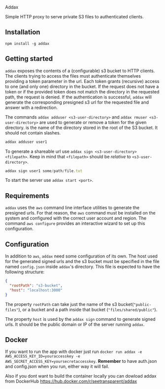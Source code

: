  Addax

Simple HTTP proxy to serve private S3 files to authenticated clients.

## Installation

```jascript
npm install -g addax
```

## Getting started

`addax` exposes the contents of a (configurable) s3 bucket to HTTP clients. The
clients trying to access the files must authenticate themselves providing a
token parameter in the url. Each token grants (recursive) access to one (and
only one) directory in the bucket. If the request does not have a token or if
the provided token does not match the directory in the requested path, the
request is denied. If the authentication is successful, `addax` will generate
the corresponding presigned s3 url for the requested file and answer with a
redirection.

The commands `addax adduser <s3-user-directory>` and `addax rmuser
<s3-user-directory>` are used to generate or remove a token for the given
directory. <s3-user-directory> is the name of the directory stored in the root
of the S3 bucket. It should not contain slashes.

```javascript
addax adduser user1
```

To generate a shareable url use `addax sign <s3-user-directory> <filepath>`.
Keep in mind that `<filepath>` should be *relative* to `<s3-user-directory>`.

```javascript
addax sign user1 some/path/file.txt
```

To start the server use `addax start <port>`.

## Requirements

`addax` uses the `aws` command line interface utilities to generate the presigned
urls. For that reason, the `aws` command must be installed on the system and
configured with the correct user account and region. The command `aws configure`
provides an interactive wizard to set up this configuration.

## Configuration

In addition to `aws`, `addax` need some configuration of its own. The host used
for the generated signed urls and the s3 bucket must be specified in the file
named `config.json` inside `addax`'s directory. This file is expected to have
the following structure:

```json
{
  "rootPath": "s3-bucket",
  "host": "localhost:3000"
}
```

The property `rootPath` can take just the name of the s3
bucket(`"public-files"`), or a bucket and a path inside that bucket
(`"files/shared/public"`).

The property `host` is used by the `addax sign` command to generate signed urls.
It should be the public domain or IP of the server running `addax`.

## Docker

If you want to run the app with docker just run  `docker run addax -e AWS_ACCESS_KEY_ID=youraccesskey -e AWS_SECRET_ACCESS_KEY=yoursecretaccesskey`.
**Remember** to have auth.json and config.json when you run, either way it will fail.

Also if you dont want to build the container locally you can dowload addax from DockerHub https://hub.docker.com/r/seetransparent/addax